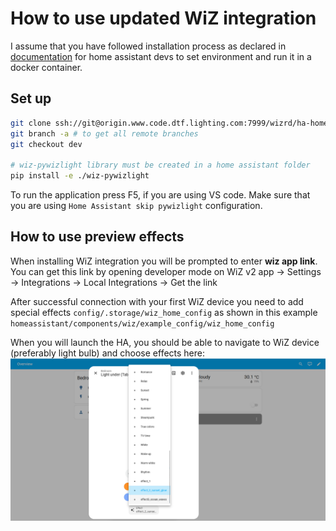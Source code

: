 # How to use updated WiZ integration

I assume that you have followed installation process as declared in [documentation](https://developers.home-assistant.io/docs/development_environment/) for home assistant devs to set environment and run it in a docker container.

## Set up
```bash
git clone ssh://git@origin.www.code.dtf.lighting.com:7999/wizrd/ha-homeassistant-wiz-module.git
git branch -a # to get all remote branches
git checkout dev

# wiz-pywizlight library must be created in a home assistant folder
pip install -e ./wiz-pywizlight
```

To run the application press F5, if you are using VS code. Make sure that you are using ```Home Assistant skip pywizlight``` configuration.

## How to use preview effects
When installing WiZ integration you will be prompted to enter **wiz app link**. You can get this link by opening developer mode on WiZ v2 app -> Settings -> Integrations -> Local Integrations -> Get the link

After successful connection with your first WiZ device you need to add special effects ```config/.storage/wiz_home_config``` as shown in this example ```homeassistant/components/wiz/example_config/wiz_home_config```

When you will launch the HA, you should be able to navigate to WiZ device (preferably light bulb) and choose effects here:
![HA light controls](ha_effects.png)